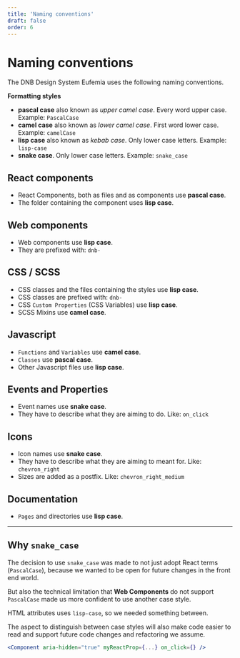 ```yaml
---
title: 'Naming conventions'
draft: false
order: 6
---
```


# Naming conventions

The DNB Design System Eufemia uses the following naming conventions.

**Formatting styles**

- **pascal case** also known as _upper camel case_. Every word upper case. Example: `PascalCase`
- **camel case** also known as _lower camel case_. First word lower case. Example: `camelCase`
- **lisp case** also known as _kebab case_. Only lower case letters. Example: `lisp-case`
- **snake case**. Only lower case letters. Example: `snake_case`

## React components

- React Components, both as files and as components use **pascal case**.
- The folder containing the component uses **lisp case**.

## Web components

- Web components use **lisp case**.
- They are prefixed with: `dnb-`

## CSS / SCSS

- CSS classes and the files containing the styles use **lisp case**.
- CSS classes are prefixed with: `dnb-`
- CSS `Custom Properties` (CSS Variables) use **lisp case**.
- SCSS Mixins use **camel case**.

## Javascript

- `Functions` and `Variables` use **camel case**.
- `Classes` use **pascal case**.
- Other Javascript files use **lisp case**.

## Events and Properties

- Event names use **snake case**.
- They have to describe what they are aiming to do. Like: `on_click`

## Icons

- Icon names use **snake case**.
- They have to describe what they are aiming to meant for. Like: `chevron_right`
- Sizes are added as a postfix. Like: `chevron_right_medium`

## Documentation

- `Pages` and directories use **lisp case**.

---

## Why `snake_case`

The decision to use `snake_case` was made to not just adopt React terms (`PascalCase`), because we wanted to be open for future changes in the front end world.

But also the technical limitation that **Web Components** do not support `PascalCase` made us more confident to use another case style.

HTML attributes uses `lisp-case`, so we needed something between.

The aspect to distinguish between case styles will also make code easier to read and support future code changes and refactoring we assume.

```jsx
<Component aria-hidden="true" myReactProp={...} on_click={} />
```
